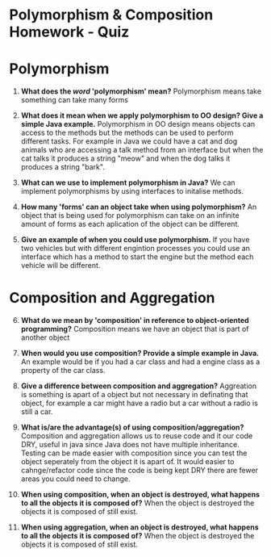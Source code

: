 # Polymorphism & Composition Homework - Quiz

# Polymorphism

1. **What does the ___word___ 'polymorphism' mean?**
    Polymorphism means take something can take many forms


2. **What does it mean when we apply polymorphism to OO design? Give a simple Java example.**
    Polymorphism in OO design means objects can access to the methods but the methods can be used to perform different tasks. For example in Java we could have a cat and dog animals who are accessing a talk method from an interface but when the cat talks it produces a string "meow" and when the dog talks it produces a string "bark".


3. **What can we use to implement polymorphism in Java?**
    We can implement polymorphisms by using interfaces to initalise methods.

4. **How many 'forms' can an object take when using polymorphism?**
    An object that is being used for polymorphism can take on an infinite amount of forms as each aplication of the object can be different.


5. **Give an example of when you could use polymorphism.**
    If you have two vehicles but with different engintion processes you could use an interface which has a method to start the engine but the method each vehicle will be different.


# Composition and Aggregation

6. **What do we mean by 'composition' in reference to object-oriented programming?**
    Composition means we have an object that is part of another object

7. **When would you use composition? Provide a simple example in Java.**
    An example would be if you had a car class and had a engine class as a property of the car class.

8. **Give a difference between composition and aggregation?**
    Aggreation is something is apart of a object but not necessary in definating that object, for example a car might have a radio but a car without a radio is still a  car.

9. **What is/are the advantage(s) of using composition/aggregation?**
    Composition and aggregation allows us to reuse code and it our code DRY, useful in java since Java does not have multiple inheritance.
    Testing can be made easier with composition since you can test the object seperately from the object it is apart of.
    It would easier to cahnge/refactor code since the code is being kept DRY there are fewer areas you could need to change.

10. **When using composition, when an object is destroyed, what happens to all the objects it is composed of?**
    When the object is destroyed the objects it is composed of still exist.

11. **When using aggregation, when an object is destroyed, what happens to all the objects it is composed of?**
    When the object is destroyed the objects it is composed of still exist.